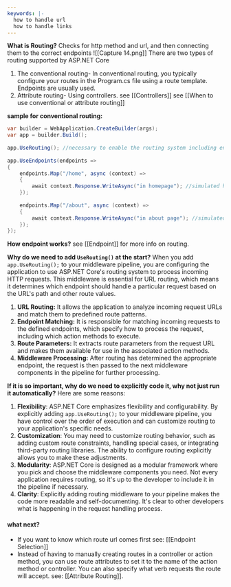 ```yaml
---
keywords: |-
  how to handle url
  how to handle links
---
```

**What is Routing?**
Checks for http method and url, and then connecting them to the correct endpoints
![[Capture 14.png]]
There are two types of routing supported by ASP.NET Core

1. The conventional routing- In conventional routing, you typically configure your routes in the Program.cs file using a route template. Endpoints are usually used.
2. Attribute routing- Using controllers. see [[Controllers]]
see [[When to use conventional or attribute routing]]

**sample for conventional routing:**
```c#
var builder = WebApplication.CreateBuilder(args);
var app = builder.Build();
 
app.UseRouting(); //necessary to enable the routing system including endpoints
 
app.UseEndpoints(endpoints =>
{
	endpoints.Map("/home", async (context) =>
	{
		await context.Response.WriteAsync("in homepage"); //simulated homepage handler
	});
	
	endpoints.Map("/about", async (context) =>
	{
		await context.Response.WriteAsync("in about page"); //simulated about page handler
	});
});
```
**How endpoint works?** see [[Endpoint]] for more info on routing.

**Why do we need to add `UseRouting()` at the start?**
When you add `app.UseRouting();` to your middleware pipeline, you are configuring the application to use ASP.NET Core's routing system to process incoming HTTP requests. This middleware is essential for URL routing, which means it determines which endpoint should handle a particular request based on the URL's path and other route values.
1. **URL Routing:** It allows the application to analyze incoming request URLs and match them to predefined route patterns.
2. **Endpoint Matching:** It is responsible for matching incoming requests to the defined endpoints, which specify how to process the request, including which action methods to execute.
3. **Route Parameters:** It extracts route parameters from the request URL and makes them available for use in the associated action methods.
4. **Middleware Processing:** After routing has determined the appropriate endpoint, the request is then passed to the next middleware components in the pipeline for further processing.

**If it is so important, why do we need to explicitly code it, why not just run it automatically?**
Here are some reasons:
1. **Flexibility**: ASP.NET Core emphasizes flexibility and configurability. By explicitly adding `app.UseRouting();` to your middleware pipeline, you have control over the order of execution and can customize routing to your application's specific needs.
2. **Customization**: You may need to customize routing behavior, such as adding custom route constraints, handling special cases, or integrating third-party routing libraries. The ability to configure routing explicitly allows you to make these adjustments.
3. **Modularity**: ASP.NET Core is designed as a modular framework where you pick and choose the middleware components you need. Not every application requires routing, so it's up to the developer to include it in the pipeline if necessary.
4. **Clarity**: Explicitly adding routing middleware to your pipeline makes the code more readable and self-documenting. It's clear to other developers what is happening in the request handling process.
#### what next?
- If you want to know which route url comes first see: [[Endpoint Selection]]
- Instead of having to manually creating routes in a controller or action method, you can use route attributes to set it to the name of the action method or controller. You can also specify what verb requests the route will accept. see: [[Attribute Routing]].
